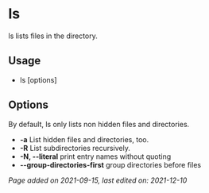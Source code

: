 # ls
ls lists files in the directory.

## Usage
- ls [options]

## Options
By default, ls only lists non hidden files and directories.

- **-a** List hidden files and directories, too.
- **-R** List subdirectories recursively.
- **-N, --literal** print entry names without quoting
- **--group-directories-first** group directories before files

*Page added on 2021-09-15, last edited on: 2021-12-10*

